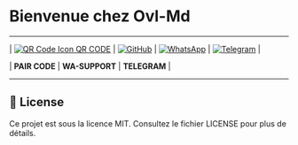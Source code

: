 # Bienvenue chez Ovl-Md

---

| [![QR Code Icon](https://upload.wikimedia.org/wikipedia/commons/thumb/a/af/Barcode_scanner_icon.svg/40px-Barcode_scanner_icon.svg.png) QR CODE](https://xenophobic-nelia-ainz-oest-org-5bf6622e.koyeb.app/) | [![GitHub](https://upload.wikimedia.org/wikipedia/commons/9/91/Octicons-mark-github.svg)](https://github.com/username/ovl-md) | [![WhatsApp](https://upload.wikimedia.org/wikipedia/commons/6/6b/WhatsApp.svg)](https://wa.me/1234567890) | [![Telegram](https://upload.wikimedia.org/wikipedia/commons/8/82/Telegram_logo.svg)](https://t.me/username) |

| **PAIR CODE** | **WA-SUPPORT** | **TELEGRAM** |

---

## 📄 License

Ce projet est sous la licence MIT. Consultez le fichier LICENSE pour plus de détails.
